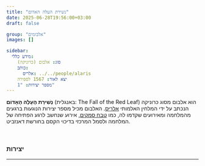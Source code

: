 ```yaml
---
title: "נשירת העלה האדום"
date: 2025-06-28T19:56:00+03:00
draft: false

group: "אלבומים"
images: []

sidebar:
  מידע כללי:
    סוג: אלבום (כרוניקה)
    כותב:
      אלריס: ../../people/alaris
    יצא לאור: 1567 לספירה
    מספר יצירות: "1"
---
```

**נְשִׁירַת הֶעָלֶה הָאָדוֹם** (באנגלית: The Fall of the Red Leaf) הוא אלבום מסוג כרוניקה הנכתב על ידי המלחין האלמותי [אלריס](../../people/alaris). האלבום מכיל מספר יצירות הנוגעות ברגעים מהמלחמה ומאירועים שקדמו לה, כמו [טבח סמקים](../../history/events/redfall-massacre), אירוע שנחשב לרגע הפתיחה של המלחמה ולסמל המרכזי בדיכוי הקסם בחורשת דאנזביט.

<!--more-->

&nbsp;

### יצירות

---

